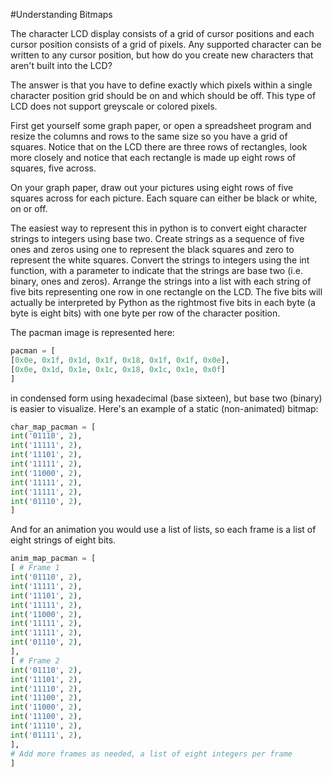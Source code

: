 #Understanding Bitmaps

The character LCD display consists of a grid of cursor positions and each cursor position consists of a grid of pixels. Any supported character can be written to any cursor position, but how do you create new characters that aren't built into the LCD?

The answer is that you have to define exactly which pixels within a single character position grid should be on and which should be off. This type of LCD does not support greyscale or colored pixels.

First get yourself some graph paper, or open a spreadsheet program and resize the columns and rows to the same size so you have a grid of squares. Notice that on the LCD there are three rows of rectangles, look more closely and notice that each rectangle is made up eight rows of squares, five across.

On your graph paper, draw out your pictures using eight rows of five squares across for each picture. Each square can either be black or white, on or off.

The easiest way to represent this in python is to convert eight character strings to integers using base two. Create strings as a sequence of five ones and zeros using one to represent the black squares and zero to represent the white squares. Convert the strings to integers using the int function, with a parameter to indicate that the strings are base two (i.e. binary, ones and zeros). Arrange the strings into a list with each string of five bits representing one row in one rectangle on the LCD. The five bits will actually be interpreted by Python as the rightmost five bits in each byte (a byte is eight bits) with one byte per row of the character position.

The pacman image is represented here:

```python
pacman = [
[0x0e, 0x1f, 0x1d, 0x1f, 0x18, 0x1f, 0x1f, 0x0e],
[0x0e, 0x1d, 0x1e, 0x1c, 0x18, 0x1c, 0x1e, 0x0f]
]
```

in condensed form using hexadecimal (base sixteen), but base two (binary) is easier to visualize. Here's an example of a static (non-animated) bitmap:

```python
char_map_pacman = [
int('01110', 2),
int('11111', 2),
int('11101', 2),
int('11111', 2),
int('11000', 2),
int('11111', 2),
int('11111', 2),
int('01110', 2),
]
```

And for an animation you would use a list of lists, so each frame is a list of eight strings of eight bits.

```python
anim_map_pacman = [
[ # Frame 1
int('01110', 2),
int('11111', 2),
int('11101', 2),
int('11111', 2),
int('11000', 2),
int('11111', 2),
int('11111', 2),
int('01110', 2),
],
[ # Frame 2
int('01110', 2),
int('11101', 2),
int('11110', 2),
int('11100', 2),
int('11000', 2),
int('11100', 2),
int('11110', 2),
int('01111', 2),
],
# Add more frames as needed, a list of eight integers per frame
]
```
